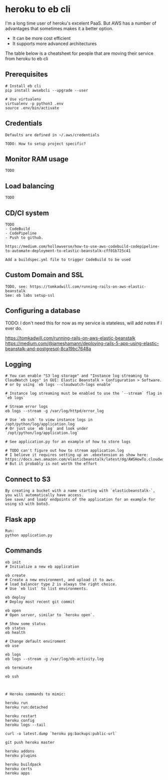 heroku to eb cli
================

I'm a long time user of heroku's excelent PaaS. But AWS has a number of advantages that sometimes makes it a better option.

- It can be more cost efficient
- It supports more advanced architectures

The table below is a cheatsheet for people that are moving their service from heroku to eb cli 

Prerequisites
-------------
```
# Install eb cli
pip install awsebcli --upgrade --user

# Use virtualenv
virtualenv -p python3 .env
source .env/bin/activate
```

Credentials
------------
```
Defaults are defined in ~/.aws/credentials

TODO: How to setup project specific?
```

Monitor RAM usage
--------------
```
TODO
```

Load balancing
--------------
```
TODO
```

CD/CI system
------------
```
TODO
- CodeBuild
- CodePipeline
- Push to github.

https://medium.com/hollowverse/how-to-use-aws-codebuild-codepipeline-to-automate-deployment-to-elastic-beanstalk-cff01b725c41

Add a buildspec.yml file to trigger CodeBuild to be used
```

Custom Domain and SSL
---------------------
```
TODO, see: https://tomkadwill.com/running-rails-on-aws-elastic-beanstalk
See: eb labs setup-ssl
```

Configuring a database
------------------------
TODO: I don't need this for now as my service is stateless, will add notes if I ever do.

https://tomkadwill.com/running-rails-on-aws-elastic-beanstalk
https://medium.com/@jameshamann/deploying-rails-5-app-using-elastic-beanstalk-and-postgresql-8ca19bc7648a

Logging
--------
```
# You can enable "S3 log storage" and "Instance log streaming to CloudWatch Logs" in GUI: Elastic Beanstalk > Configuration > Software.
# or by using `eb logs --cloudwatch-logs enable`

# Instance log streaming must be enabled to use the `--stream` flag in `eb logs`

# Stream error logs
eb logs --stream -g /var/log/httpd/error_log

# Use `eb ssh` to view instance logs in /opt/python/log/application.log
# Or just use `eb log` and look under `/opt/python/log/application.log`

# See application.py for an example of how to store logs

# TODO can't figure out how to stream application.log
# I believe it requires setting up an .ebextension as show here: https://docs.aws.amazon.com/elasticbeanstalk/latest/dg/AWSHowTo.cloudwatchlogs.html#AWSHowTo.cloudwatchlogs.loggroups#AWSHowTo.cloudwatchlogs.files
# But it probably is not worth the effort
```

Connect to S3
-------------
```
By creating a bucket with a name starting with `elasticbeanstalk-`, you will automatically have access.
See save/ and load/ endpoints of the application for an example for using s3 with boto3.

```

Flask app
---------
```
Run:
python application.py
```

Commands
--------

```
eb init
# Initialize a new eb application

eb create
# Create a new environment, and upload it to aws.
# load balancer type 2 is always the right choice.
# Use `eb list` to list environments.

eb deploy
# Deploy most recent git commit

eb open
# Open server, similar to `heroku open`.

# Show some status
eb status
eb health

# Change default enviroment
eb use

eb logs
eb logs --stream -g /var/log/eb-activity.log

eb terminate

eb ssh



# Heroku commands to mimic:

heroku run
heroku run:detached

heroku restart
heroku config
heroku logs --tail

curl -o latest.dump `heroku pg:backups:public-url`

git push heroku master

heroku addons
heroku plugins

heroku buildpack
heroku certs
heroku apps
```
